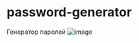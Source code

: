 # password-generator
Генератор паролей
![image](https://github.com/Shade78/password-generator/assets/43784874/ce2ce15d-5f34-4765-bfa7-85d4c15e0ab3)

